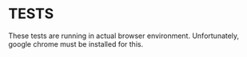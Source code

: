 # TESTS

These tests are running in actual browser environment. Unfortunately, google chrome must be installed for this.
